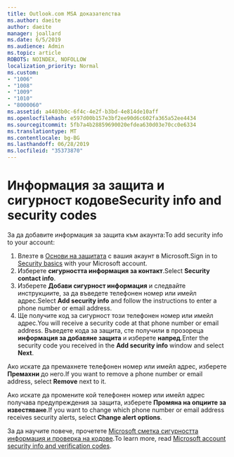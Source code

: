 ```yaml
---
title: Outlook.com MSA доказателства
ms.author: daeite
author: daeite
manager: joallard
ms.date: 6/5/2019
ms.audience: Admin
ms.topic: article
ROBOTS: NOINDEX, NOFOLLOW
localization_priority: Normal
ms.custom:
- "1006"
- "1008"
- "1009"
- "1010"
- "8000060"
ms.assetid: a4403b0c-6f4c-4e2f-b3bd-4e814de10aff
ms.openlocfilehash: e597d00b157e3bf2ee90d6c602fa365a52ee4434
ms.sourcegitcommit: 5fb7a4b28859690020efdea630d03e70cc0e6334
ms.translationtype: MT
ms.contentlocale: bg-BG
ms.lasthandoff: 06/28/2019
ms.locfileid: "35373870"
---
```

# <a name="security-info-and-security-codes"></a><span data-ttu-id="ddad2-102">Информация за защита и сигурност кодове</span><span class="sxs-lookup"><span data-stu-id="ddad2-102">Security info and security codes</span></span>

<span data-ttu-id="ddad2-103">За да добавите информация за защита към акаунта:</span><span class="sxs-lookup"><span data-stu-id="ddad2-103">To add security info to your account:</span></span>

1. <span data-ttu-id="ddad2-104">Влезте в [Основи на защитата](https://account.microsoft.com/security) с вашия акаунт в Microsoft.</span><span class="sxs-lookup"><span data-stu-id="ddad2-104">Sign in to [Security basics](https://account.microsoft.com/security) with your Microsoft account.</span></span>
1. <span data-ttu-id="ddad2-105">Изберете **сигурността информация за контакт**.</span><span class="sxs-lookup"><span data-stu-id="ddad2-105">Select **Security contact info**.</span></span>
1. <span data-ttu-id="ddad2-106">Изберете **Добави сигурност информация** и следвайте инструкциите, за да въведете телефонен номер или имейл адрес.</span><span class="sxs-lookup"><span data-stu-id="ddad2-106">Select **Add security info** and follow the instructions to enter a phone number or email address.</span></span>
1. <span data-ttu-id="ddad2-107">Ще получите код за сигурност този телефонен номер или имейл адрес.</span><span class="sxs-lookup"><span data-stu-id="ddad2-107">You will receive a security code at that phone number or email address.</span></span> <span data-ttu-id="ddad2-108">Въведете кода за защита, сте получили в прозореца **информация за добавяне защита** и изберете **напред**.</span><span class="sxs-lookup"><span data-stu-id="ddad2-108">Enter the security code you received in the **Add security info** window and select **Next**.</span></span>

<span data-ttu-id="ddad2-109">Ако искате да премахнете телефонен номер или имейл адрес, изберете **Премахни** до него.</span><span class="sxs-lookup"><span data-stu-id="ddad2-109">If you want to remove a phone number or email address, select **Remove** next to it.</span></span>

<span data-ttu-id="ddad2-110">Ако искате да промените кой телефонен номер или имейл адрес получава предупреждения за защита, изберете **Промяна на опциите за известяване**.</span><span class="sxs-lookup"><span data-stu-id="ddad2-110">If you want to change which phone number or email address receives security alerts, select **Change alert options**.</span></span>

<span data-ttu-id="ddad2-111">За да научите повече, прочетете [Microsoft сметка сигурността информация и проверка на кодове](https://support.microsoft.com/help/12428/).</span><span class="sxs-lookup"><span data-stu-id="ddad2-111">To learn more, read [Microsoft account security info and verification codes](https://support.microsoft.com/help/12428/).</span></span>